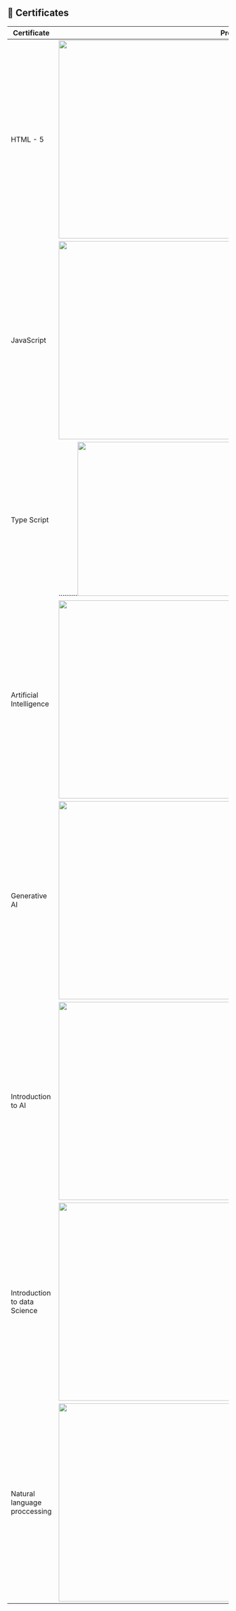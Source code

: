 ## 🏅 Certificates

| Certificate | Preview |
|------------|---------|
| HTML - 5 | <img src="https://github.com/user-attachments/assets/d0ac4eba-ba6a-415e-9d7d-e28d8b52dc7f" width="700" height="450" /> |
| JavaScript | <img src="https://github.com/user-attachments/assets/089e3485-80a1-4bfc-896f-d57478c8f8cc" width="700" height="450" /> |
| Type Script | ..........<img src="https://github.com/user-attachments/assets/d0a910cc-a3c8-4744-91fc-bebfe8f38a25" width="600" height="350" /> |
| Artificial Intelligence | <img src="https://github.com/user-attachments/assets/0e567710-e8b6-4a67-b76d-b7fdf7464e17" width="800" height="450" /> |
| Generative AI | <img src="https://github.com/user-attachments/assets/bd46c062-215b-4629-9d49-0810ea16cc19" width="700" height="450" /> |
| Introduction to AI | <img src="https://github.com/user-attachments/assets/957fa2e5-e1bc-4b26-8df0-0a2889bae9a9" width="700" height="450" /> |
| Introduction to data Science | <img src="https://github.com/user-attachments/assets/04fecfb0-369e-475d-8b01-82f30f464393" width="700" height="450" /> |
| Natural language proccessing | <img src="https://github.com/user-attachments/assets/2a89d51e-f4f0-48cf-92c3-72e5169bc759" width="700" height="450" /> |


